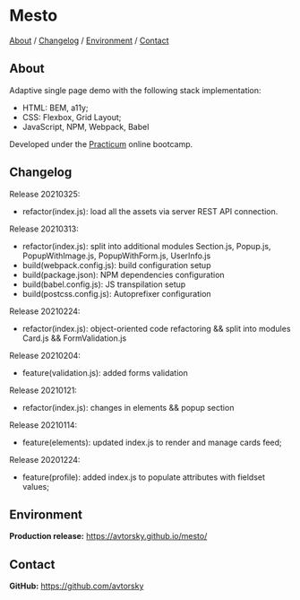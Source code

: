 # Mesto

[About](#about) /
[Changelog](#changelog) /
[Environment](#environment) /
[Contact](#contact)

## About
Adaptive single page demo with the following stack implementation:
* HTML: BEM, a11y;
* CSS: Flexbox, Grid Layout;
* JavaScript, NPM, Webpack, Babel

Developed under the [Practicum](https://practicum.yandex.com/web/) online bootcamp.

## Changelog
Release 20210325:
* refactor(index.js): load all the assets via server REST API connection.

Release 20210313:
* refactor(index.js): split into additional modules Section.js, Popup.js, PopupWithImage.js, PopupWithForm.js, UserInfo.js
* build(webpack.config.js): build configuration setup
* build(package.json): NPM dependencies configuration
* build(babel.config.js): JS transpilation setup
* build(postcss.config.js): Autoprefixer configuration

Release 20210224:
* refactor(index.js): object-oriented code refactoring && split into modules Card.js && FormValidation.js

Release 20210204:
* feature(validation.js): added forms validation

Release 20210121:
* refactor(index.js): changes in elements && popup section

Release 20210114:
* feature(elements): updated index.js to render and manage cards feed;

Release 20201224:
* feature(profile): added index.js to populate attributes with fieldset values;

## Environment
__Production release:__ <a href="https://avtorsky.github.io/mesto/" target="_blank">https://avtorsky.github.io/mesto/</a>

## Contact
__GitHub:__ <a href="https://github.com/avtorsky" target="_blank">https://github.com/avtorsky</a>